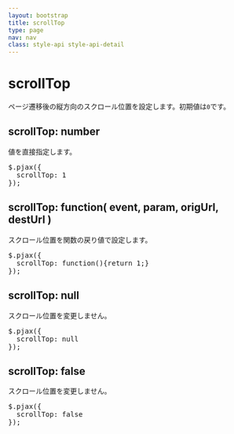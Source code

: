 ```yaml
---
layout: bootstrap
title: scrollTop
type: page
nav: nav
class: style-api style-api-detail
---
```


# scrollTop
ページ遷移後の縦方向のスクロール位置を設定します。初期値は`0`です。

## scrollTop: number
値を直接指定します。

<pre class="sh brush: js;">
$.pjax({
  scrollTop: 1
});
</pre>

## scrollTop: function( event, param, origUrl, destUrl )
スクロール位置を関数の戻り値で設定します。

<pre class="sh brush: js;">
$.pjax({
  scrollTop: function(){return 1;}
});
</pre>

## scrollTop: null
スクロール位置を変更しません。

<pre class="sh brush: js;">
$.pjax({
  scrollTop: null
});
</pre>

## scrollTop: false
スクロール位置を変更しません。

<pre class="sh brush: js;">
$.pjax({
  scrollTop: false
});
</pre>
